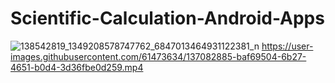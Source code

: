 # Scientific-Calculation-Android-Apps
 
![138542819_1349208578747762_6847013464931122381_n](https://user-images.githubusercontent.com/61473634/137082783-f79a9135-913c-4ab1-aa01-e5652fd78756.jpg)
https://user-images.githubusercontent.com/61473634/137082885-baf69504-6b27-4651-b0d4-3d36fbe0d259.mp4




